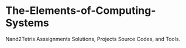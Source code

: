 # The-Elements-of-Computing-Systems

Nand2Tetris Asssignments Solutions, Projects Source Codes, and Tools.